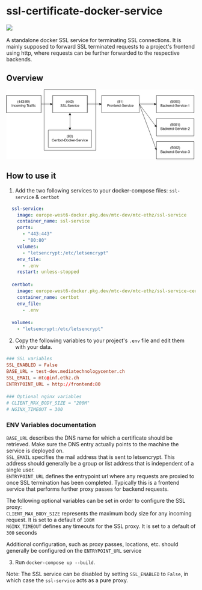 # ssl-certificate-docker-service
<img src="https://img.shields.io/static/v1?label=status&message=in-review&color=orange">

A standalone docker SSL service for terminating SSL connections. It is mainly supposed to forward SSL terminated requests to a project's frontend using http, where requests can be further forwarded to the respective backends.

## Overview
<img src="example-frontend/SSL-Service-Overview.png" width="500" alt="ssl-overview">

## How to use it
1. Add the two following services to your docker-compose files: `ssl-service` & `certbot`
```yaml
  ssl-service:
    image: europe-west6-docker.pkg.dev/mtc-dev/mtc-ethz/ssl-service
    container_name: ssl-service
    ports:
      - "443:443"
      - "80:80"
    volumes:
      - "letsencrypt:/etc/letsencrypt"
    env_file:
      - .env
    restart: unless-stopped

  certbot:
    image: europe-west6-docker.pkg.dev/mtc-dev/mtc-ethz/ssl-service-certbot
    container_name: certbot
    env_file:
      - .env
    
  volumes:
    - "letsencrypt:/etc/letsencrypt"
```

2. Copy the following variables to your project's `.env` file and edit them with your data.
```conf
### SSL variables
SSL_ENABLED = False
BASE_URL = test-dev.mediatechnologycenter.ch
SSL_EMAIL = mtc@inf.ethz.ch
ENTRYPOINT_URL = http://frontend:80

### Optional nginx variables
# CLIENT_MAX_BODY_SIZE = "200M"
# NGINX_TIMEOUT = 300
```

### ENV Variables documentation
`BASE_URL` describes the DNS name for which a certificate should be retrieved. Make sure the DNS entry actually points to the machine the service is deployed on.  
`SSL_EMAIL` specifies the mail address that is sent to letsencrypt. This address should generally be a group or list address that is independent of a single user.  
`ENTRYPOINT_URL` defines the entrypoint url where any requests are proxied to once SSL termination has been completed. Typically this is a frontend service that performs further proxy passes for backend requests.  

The following optional variables can be set in order to configure the SSL proxy:  
`CLIENT_MAX_BODY_SIZE` represents the maximum body size for any incoming request. It is set to a default of `100M`  
`NGINX_TIMEOUT` defines any timeouts for the SSL proxy. It is set to a default of `300` seconds 

Additional configuration, such as proxy passes, locations, etc. should generally be configured on the `ENTRYPOINT_URL` service 

3. Run `docker-compose up --build`.

Note: The SSL service can be disabled by setting `SSL_ENABLED` to `False`, in which case the `ssl-service` acts as a pure proxy.
